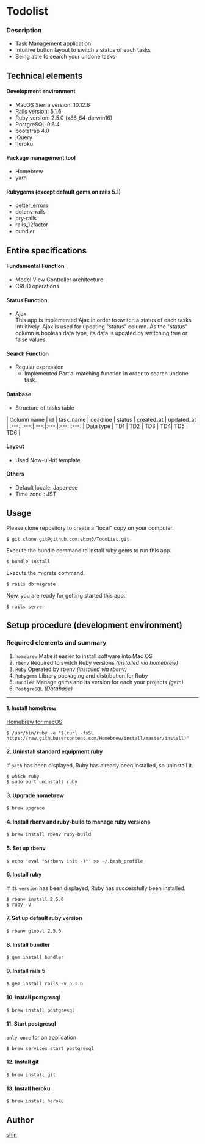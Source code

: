# Todolist

### Description
* Task Management application
* Intuitive button layout to switch a status of each tasks
* Being able to search your undone tasks

## Technical elements

#### Development environment
* MacOS Sierra version: 10.12.6
* Rails version: 5.1.6
* Ruby version: 2.5.0 (x86_64-darwin16)
* PostgreSQL 9.6.4
* bootstrap 4.0
* jQuery
* heroku

#### Package management tool
* Homebrew
* yarn

#### Rubygems (except default gems on rails 5.1)
* better_errors
* dotenv-rails
* pry-rails
* rails_12factor
* bundler

## Entire specifications

#### Fundamental Function
* Model View Controller architecture
* CRUD operations

#### Status Function
* Ajax  
This app is implemented Ajax in order to switch a status of each tasks intuitively. Ajax is used for updating "status" column. As the "status" column is boolean data type, its data is updated by switching true or false values.

#### Search Function
* Regular expression
  * Implemented Partial matching function in order to search undone task.

#### Database
  * Structure of tasks table

| Column name | id | task_name | deadline | status | created_at | updated_at |
:---:|:---:|:---:|:---:|:---:|:---:
| Data type | TD1 | TD2 | TD3 | TD4| TD5 | TD6 |


#### Layout
* Used Now-ui-kit template

#### Others
* Default locale: Japanese
* Time zone     : JST

## Usage
Please clone repository to create a "local" copy on your computer.
```
$ git clone git@github.com:shxn0/TodoList.git
```

Execute the bundle command to install ruby gems to run this app.
```
$ bundle install
```

Execute the migrate command.
```
$ rails db:migrate
```

Now, you are ready for getting started this app.
```
$ rails server
```

## Setup procedure (development environment)

### Required elements and summary

1. `homebrew` Make it easier to install software into Mac OS
2. `rbenv` Required to switch Ruby versions *(installed via homebrew)*
3. `Ruby` Operated by rbenv *(installed via rbenv)*
4. `Rubygems` Library packaging and distribution for Ruby
5. `Bundler` Manage gems and its version for each your projects *(gem)*
6. `PostgreSQL` *(Database)*

***

#### 1. Install homebrew

[Homebrew for macOS](https://brew.sh/index_ja)
```
$ /usr/bin/ruby -e "$(curl -fsSL https://raw.githubusercontent.com/Homebrew/install/master/install)"
```

#### 2. Uninstall standard equipment ruby
If `path` has been displayed, Ruby has already been installed, so uninstall it.
```
$ which ruby
$ sudo port uninstall ruby
```

#### 3. Upgrade homebrew
```
$ brew upgrade
```

#### 4. Install rbenv and ruby-build to manage ruby versions
```
$ brew install rbenv ruby-build
```

#### 5. Set up rbenv
```
$ echo 'eval "$(rbenv init -)"' >> ~/.bash_profile
```

#### 6. Install ruby
If its `version` has been displayed, Ruby has successfully been installed.
```
$ rbenv install 2.5.0
$ ruby -v
```

#### 7. Set up default ruby version
```
$ rbenv global 2.5.0
```

#### 8. Install bundler
```
$ gem install bundler
```

#### 9. Install rails 5
```
$ gem install rails -v 5.1.6
```

#### 10. Install postgresql
```
$ brew install postgresql
```

#### 11. Start postgresql  
`only once` for an application
```
$ brew services start postgresql
```

#### 12. Install git
```
$ brew install git
```

#### 13. Install heroku
```
$ brew install heroku
```

## Author
[shin](https://github.com/shxn0)
